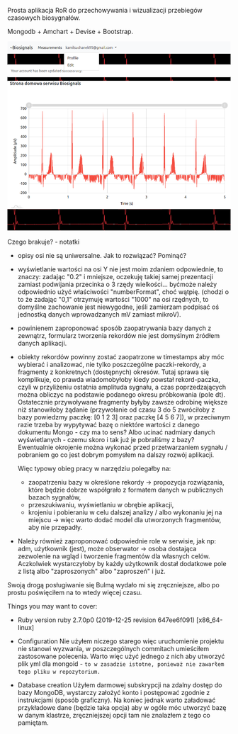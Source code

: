 Prosta aplikacja RoR do przechowywania i wizualizacji przebiegów czasowych biosygnałów. 

Mongodb + Amchart + Devise + Bootstrap.

![preview](/app/assets/images/preview.png)

Czego brakuje? - notatki
- opisy osi nie są uniwersalne. Jak to rozwiązać? Pominąć?
- wyświetlanie wartości na osi Y nie jest moim zdaniem odpowiednie, to znaczy: zadając "0.2" i mniejsze, oczekuję takiej samej prezentacji zamiast podwijania przecinka o 3 rzędy wielkości... byćmoże należy odpowiednio użyć właściwości "numberFormat", choć wątpię.
	(chodzi o to że zadając "0,1" otrzymuję wartości "1000" na osi rzędnych, to domyślne zachowanie jest niewygodne, jeśli zamierzam podpisać oś jednostką danych wprowadzanych mV zamiast mikroV).
- powinienem zaproponować sposób zaopatrywania bazy danych z zewnątrz, formularz tworzenia rekordów nie jest domyślnym źródłem danych aplikacji.
- obiekty rekordów powinny zostać zaopatrzone w timestamps aby móc wybierać i analizować, nie tylko poszczególne paczki-rekordy, a fragmenty z konkretnych (dostępnych) okresów. 
	Tutaj sprawa się komplikuje, co prawda wiadomobyłoby kiedy powstał rekord-paczka, czyli w przyliżeniu ostatnia amplituda sygnału, a czas poprzedzających można obliczyc na podstawie podanego okresu próbkowania (pole dt). Ostatecznie przywoływane fragmenty byłyby zawsze odrobinę większe niż stanowiłoby żądanie (przywołanie od czasu 3 do 5 zwróciłoby z bazy powiedzmy paczkę: [0 1 2 3] oraz paczkę [4 5 6 7]), w przeciwnym razie trzeba by wypytywać bazę o niektóre wartości z danego dokumentu Mongo - czy ma to sens? Albo ucinać nadmiary danych wyświetlanych - czemu skoro i tak już je pobraliśmy z bazy? Ewentualnie okrojenie można wykonać przed przetwarzaniem sygnału / pobraniem go co jest dobrym pomysłem na dalszy rozwój aplikacji.

	Więc typowy obieg pracy w narzędziu polegałby na:
	- zaopatrzeniu bazy w określone rekordy -> propozycja rozwiązania, które będzie dobrze współgrało z formatem danych w publicznych bazach sygnałów,
	- przeszukiwaniu, wyświetlaniu w obrębie aplikacji,
	- krojeniu i pobieraniu w celu dalszej analizy / albo wykonaniu jej na miejscu -> więc warto dodać model dla utworzonych fragmentów, aby nie przepadły.
- Należy również zaproponować odpowiednie role w serwisie, jak np: adm, użytkownik (jest), może obserwator -> osoba dostająca zezwolenie na wgląd i tworzenie fragmentów dla własnych celów. Aczkolwiek wystarczyłoby by każdy użytkownik dostał dodatkowe pole z listą albo "zaproszonych" albo "zaproszeń" i już.

Swoją drogą posługiwanie się Bulmą wydało mi się zręczniejsze, albo po prostu poświęciłem na to wtedy więcej czasu.

Things you may want to cover:

* Ruby version
ruby 2.7.0p0 (2019-12-25 revision 647ee6f091) [x86_64-linux]

* Configuration
Nie użyłem niczego starego więc uruchomienie projektu nie stanowi wyzwania, w poszczególnych commitach umieściłem zastosowane polecenia. 
Warto więc użyć jednego z nich aby utworzyć plik yml dla mongoid - `to w zasadzie istotne, ponieważ nie zawarłem tego pliku w repozytorium.`

* Database creation
Użyłem darmowej subskrypcji na zdalny dostęp do bazy MongoDB, wystarczy założyć konto i postępować zgodnie z instrukcjami (sposób graficzny). Na koniec jednak warto załadować przykładowe dane (będzie taka opcja) aby w ogóle móc utworzyć bazę w danym klastrze, zręczniejszej opcji tam nie znalazłem z tego co pamiętam.

